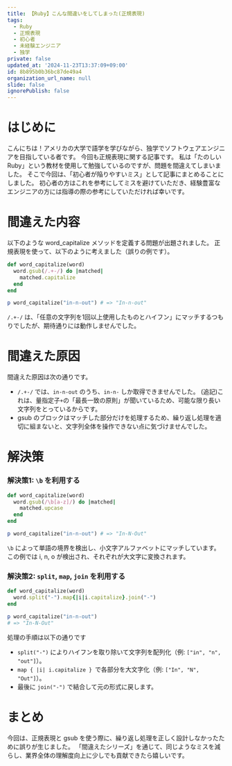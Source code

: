 ```yaml
---
title: 【Ruby】こんな間違いをしてしまった(正規表現)
tags:
  - Ruby
  - 正規表現
  - 初心者
  - 未経験エンジニア
  - 独学
private: false
updated_at: '2024-11-23T13:37:09+09:00'
id: 8b895b0b36bc87de49a4
organization_url_name: null
slide: false
ignorePublish: false
---
```

# はじめに
こんにちは！アメリカの大学で語学を学びながら、独学でソフトウェアエンジニアを目指している者です。
今回も正規表現に関する記事です。
私は「たのしいRuby」という教材を使用して勉強しているのですが、問題を間違えてしまいました。
そこで今回は、「初心者が陥りやすいミス」として記事にまとめることにしました。
初心者の方はこれを参考にしてミスを避けていただき、経験豊富なエンジニアの方には指導の際の参考にしていただければ幸いです。

# 間違えた内容
以下のような word_capitalize メソッドを定義する問題が出題されました。
正規表現を使って、以下のように考えました（誤りの例です）。
```ruby
def word_capitalize(word)
  word.gsub(/.+-/) do |matched|
    matched.capitalize
  end
end

p word_capitalize("in-n-out") # => "In-n-out"
```
`/.+-/` は、「任意の文字列を1回以上使用したものとハイフン」にマッチするつもりでしたが、期待通りには動作しませんでした。

# 間違えた原因
間違えた原因は次の通りです。
* `/.+-/` では、`in-n-out` のうち、`in-n-` しか取得できませんでした。
(追記)これは、量指定子`+`の「最長一致の原則」が聞いているため、可能な限り長い文字列をとっているからです。
* gsub のブロックはマッチした部分だけを処理するため、繰り返し処理を適切に組まないと、文字列全体を操作できない点に気づけませんでした。

# 解決策
### 解決策1: `\b` を利用する
```ruby
def word_capitalize(word)
  word.gsub(/\b[a-z]/) do |matched|
    matched.upcase
  end
end

p word_capitalize("in-n-out") # => "In-N-Out"
```
`\b` によって単語の境界を検出し、小文字アルファベットにマッチしています。
この例では i, n, o が検出され、それぞれが大文字に変換されます。

### 解決策2: `split`, `map`, `join` を利用する
```ruby
def word_capitalize(word)
  word.split("-").map{|i|i.capitalize}.join("-")
end

p word_capitalize("in-n-out")
# => "In-N-Out"
```
処理の手順は以下の通りです
* `split("-")` によりハイフンを取り除いて文字列を配列化（例: `["in", "n", "out"]`）。
* `map { |i| i.capitalize } `で各部分を大文字化（例: `["In", "N", "Out"]`）。
* 最後に `join("-")` で結合して元の形式に戻します。

# まとめ
今回は、正規表現と gsub を使う際に、繰り返し処理を正しく設計しなかったために誤りが生じました。
「間違えたシリーズ」を通じて、同じようなミスを減らし、業界全体の理解度向上に少しでも貢献できたら嬉しいです。
